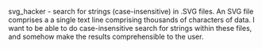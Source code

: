 svg_hacker - search for strings (case-insensitive) in .SVG files.
An SVG file comprises a a single text line comprising thousands of characters of data.
I want to be able to do case-insensitive search for strings within these files,
and somehow make the results comprehensible to the user.

